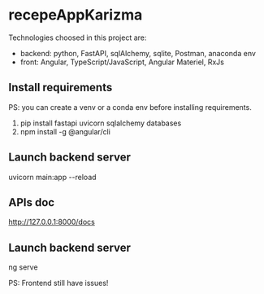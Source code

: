 # recepeAppKarizma
Technologies choosed in this project are: 
- backend: python, FastAPI, sqlAlchemy, sqlite, Postman, anaconda env 
- front: Angular, TypeScript/JavaScript, Angular Materiel, RxJs
## Install requirements 
PS: you can create a venv or a conda env before installing requirements.
1. pip install fastapi uvicorn sqlalchemy databases
2. npm install -g @angular/cli

## Launch backend server
uvicorn main:app --reload

## APIs doc
http://127.0.0.1:8000/docs

## Launch backend server
ng serve

PS: Frontend still have issues!
